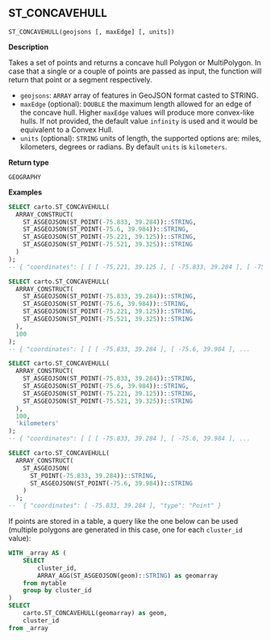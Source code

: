 ## ST_CONCAVEHULL

```sql:signature
ST_CONCAVEHULL(geojsons [, maxEdge] [, units])
```

**Description**

Takes a set of points and returns a concave hull Polygon or MultiPolygon. In case that a single or a couple of points are passed as input, the function will return that point or a segment respectively.

* `geojsons`: `ARRAY` array of features in GeoJSON format casted to STRING.
* `maxEdge` (optional): `DOUBLE` the maximum length allowed for an edge of the concave hull. Higher `maxEdge` values will produce more convex-like hulls. If not provided, the default value `infinity` is used and it would be equivalent to a Convex Hull.
* `units` (optional): `STRING` units of length, the supported options are: miles, kilometers, degrees or radians. By default `units` is `kilometers`.

**Return type**

`GEOGRAPHY`

**Examples**

```sql
SELECT carto.ST_CONCAVEHULL(
  ARRAY_CONSTRUCT(
    ST_ASGEOJSON(ST_POINT(-75.833, 39.284))::STRING,
    ST_ASGEOJSON(ST_POINT(-75.6, 39.984))::STRING,
    ST_ASGEOJSON(ST_POINT(-75.221, 39.125))::STRING,
    ST_ASGEOJSON(ST_POINT(-75.521, 39.325))::STRING
  )
);
-- { "coordinates": [ [ [ -75.221, 39.125 ], [ -75.833, 39.284 ], [ -75.6, 39.984 ], [ -75.221, 39.125 ] ] ], "type": "Polygon" }
```

```sql
SELECT carto.ST_CONCAVEHULL(
  ARRAY_CONSTRUCT(
    ST_ASGEOJSON(ST_POINT(-75.833, 39.284))::STRING,
    ST_ASGEOJSON(ST_POINT(-75.6, 39.984))::STRING,
    ST_ASGEOJSON(ST_POINT(-75.221, 39.125))::STRING,
    ST_ASGEOJSON(ST_POINT(-75.521, 39.325))::STRING
  ),
  100
);
-- { "coordinates": [ [ [ -75.833, 39.284 ], [ -75.6, 39.984 ], ...
```

```sql
SELECT carto.ST_CONCAVEHULL(
  ARRAY_CONSTRUCT(
    ST_ASGEOJSON(ST_POINT(-75.833, 39.284))::STRING,
    ST_ASGEOJSON(ST_POINT(-75.6, 39.984))::STRING,
    ST_ASGEOJSON(ST_POINT(-75.221, 39.125))::STRING,
    ST_ASGEOJSON(ST_POINT(-75.521, 39.325))::STRING
  ),
  100,
  'kilometers'
);
-- { "coordinates": [ [ [ -75.833, 39.284 ], [ -75.6, 39.984 ], ...
```

```sql
SELECT carto.ST_CONCAVEHULL(
  ARRAY_CONSTRUCT(
    ST_ASGEOJSON(
      ST_POINT(-75.833, 39.284))::STRING,
      ST_ASGEOJSON(ST_POINT(-75.6, 39.984))::STRING
    )
  );
--  { "coordinates": [ -75.833, 39.284 ], "type": "Point" }
```

If points are stored in a table, a query like the one below can be used (multiple polygons are generated in this case, one for each `cluster_id` value):

```sql
WITH _array AS (
    SELECT
        cluster_id,
        ARRAY_AGG(ST_ASGEOJSON(geom)::STRING) as geomarray
    from mytable
    group by cluster_id
)
SELECT
    carto.ST_CONCAVEHULL(geomarray) as geom,
    cluster_id
from _array
```
